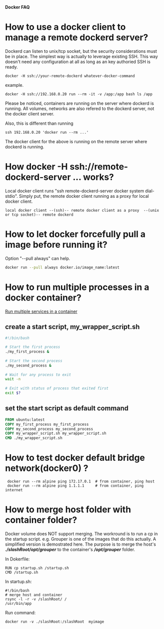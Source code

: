 
**Docker FAQ**
# How to use a docker client to manage a remote dockerd server?
Dockerd can listen to unix/tcp socket, but the security considerations must be in place.
The simplest way is actually to leverage existing SSH. This way doesn't need any configuration at all as long as an key authoried SSH is ready.
```
docker -H ssh://your-remote-dockerd whatever-docker-command
```
example.
```
docker -H ssh://192.168.0.20 run --rm -it -v /app:/app bash ls /app
```
Please be noticed, containers are running on the server where dockerd is running. All volumes, networks are also refered to the dockerd server, not the docker client server.

Also, this is different than running 
```
ssh 192.168.0.20 'docker run --rm ...'
```
The docker client for the above is running on the remote server where dockerd is running.

# How docker -H ssh://remote-dockerd-server ... works?
Local docker client runs "ssh remote-dockerd-server docker system dial-stdio". Simply put, the remote docker client running as a proxy for local docker client.
```
local docker client --(ssh)-- remote docker client as a proxy  --(unix or tcp socket)-- remote dockerd 
```

# How to let docker forcefully pull a image before running it?
Option "--pull always" can help.

```bash
docker run --pull always docker.io/image_name:latest
```
# How to run multiple processes in a docker container?
[Run multiple services in a container](https://docs.docker.com/config/containers/multi-service_container/)
## create a start script, my_wrapper_script.sh
```bash
#!/bin/bash

# Start the first process
./my_first_process &
  
# Start the second process
./my_second_process &
  
# Wait for any process to exit
wait -n
  
# Exit with status of process that exited first
exit $?
```
## set the start script as default command

```Dockerfile
FROM ubuntu:latest
COPY my_first_process my_first_process
COPY my_second_process my_second_process
COPY my_wrapper_script.sh my_wrapper_script.sh
CMD ./my_wrapper_script.sh
```

# How to test docker default bridge network(docker0) ?
```
 docker run --rm alpine ping 172.17.0.1  # from container, ping host
 docker run --rm alpine ping 1.1.1.1     # from container, ping internet
```

# How to merge host folder with container folder?
Docker volume does NOT support merging. The workround is to run a cp in the startup script.
e.g.
Grouper is one of the images that do this actually. A simplified version is demostrated here.
The purpose is to merge the host's ***./slashRoot/opt/grouper*** to the container's ***/opt/grouper*** folder.

In Dokerfile:
```
RUN cp startup.sh /startup.sh
CMD /startup.sh
```

In startup.sh:
```
#!/bin/bash
# merge host and container
rsync -l -r -v /slashRoot/ /
/usr/bin/app
```

Run command:
```
docker run -v ./slashRoot:/slashRoot  myimage
```
